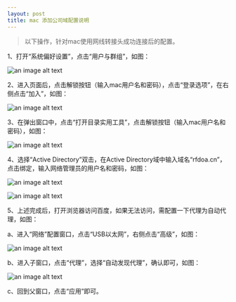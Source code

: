 ```yaml
---
layout: post
title: mac 添加公司域配置说明
---
```


> 以下操作，针对mac使用网线转接头成功连接后的配置。

1、打开“系统偏好设置”，点击“用户与群组”，如图：

![an image alt text]({{site.baseurl}}/images/technology/mac01.png "mac01")

2、进入页面后，点击解锁按钮（输入mac用户名和密码），点击“登录选项”，在右侧点击“加入”，如图：

![an image alt text]({{site.baseurl}}/images/technology/mac02.png "mac02")

3、在弹出窗口中，点击“打开目录实用工具”，点击解锁按钮（输入mac用户名和密码），如图：

![an image alt text]({{site.baseurl}}/images/technology/mac03.png "mac03")

4、选择“Active Directory”双击，在Active Directory域中输入域名“rfdoa.cn”，点击绑定，输入网络管理员的用户名和密码，如图：

![an image alt text]({{site.baseurl}}/images/technology/mac04.png "mac04")

![an image alt text]({{site.baseurl}}/images/technology/mac05.png "mac05")

5、上述完成后，打开浏览器访问百度，如果无法访问，需配置一下代理为自动代理，如图：

a、进入“网络”配置窗口，点击“USB以太网”，右侧点击“高级”，如图：

![an image alt text]({{site.baseurl}}/images/technology/mac06.png "mac06")

b、进入子窗口，点击“代理”，选择“自动发现代理”，确认即可，如图：

![an image alt text]({{site.baseurl}}/images/technology/mac07.png "mac07")

c、回到父窗口，点击“应用”即可。